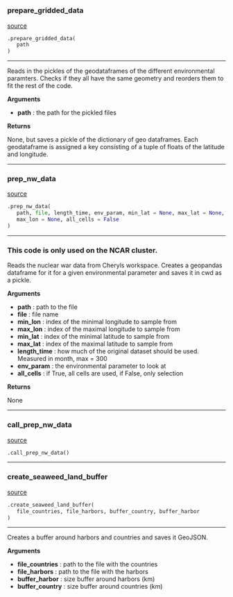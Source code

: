 #


### prepare_gridded_data
[source](https://github.com/allfed/Seaweed-Growth-Model/blob/master/src/processing/preprocessing.py/#L12)
```python
.prepare_gridded_data(
   path
)
```

---
Reads in the pickles of the geodataframes of the
different environmental paramters. Checks if they
all have the same geometry and reorders them to fit
the rest of the code.


**Arguments**

* **path**  : the path for the pickled files


**Returns**

None, but saves a pickle of the dictionary of geo
dataframes. Each geodataframe is assigned a key
consisting of a tuple of floats of the latitude
and longitude.

----


### prep_nw_data
[source](https://github.com/allfed/Seaweed-Growth-Model/blob/master/src/processing/preprocessing.py/#L88)
```python
.prep_nw_data(
   path, file, length_time, env_param, min_lat = None, max_lat = None, min_lon = None,
   max_lon = None, all_cells = False
)
```

---
### This code is only used on the NCAR cluster. ###

Reads the nuclear war data from Cheryls workspace.
Creates a geopandas dataframe for it for a given
environmental parameter and saves it in cwd as a pickle.


**Arguments**

* **path**  : path to the file
* **file**  : file name
* **min_lon**  : index of the minimal longitude to sample from
* **max_lon**  : index of the maximal longitude to sample from
* **min_lat**  : index of the minimal latitude to sample from
* **max_lat**  : index of the maximal latitude to sample from
* **length_time**  : how much of the original dataset should
             be used. Measured in month, max = 300
* **env_param**  : the environmental parameter to look at
* **all_cells**  : if True, all cells are used, if False, only selection


**Returns**

None

----


### call_prep_nw_data
[source](https://github.com/allfed/Seaweed-Growth-Model/blob/master/src/processing/preprocessing.py/#L147)
```python
.call_prep_nw_data()
```


----


### create_seaweed_land_buffer
[source](https://github.com/allfed/Seaweed-Growth-Model/blob/master/src/processing/preprocessing.py/#L166)
```python
.create_seaweed_land_buffer(
   file_countries, file_harbors, buffer_country, buffer_harbor
)
```

---
Creates a buffer around harbors and countries and saves it GeoJSON.


**Arguments**

* **file_countries**  : path to the file with the countries
* **file_harbors**  : path to the file with the harbors
* **buffer_harbor**  : size buffer around harbors (km)
* **buffer_country**  : size buffer around countries (km)

